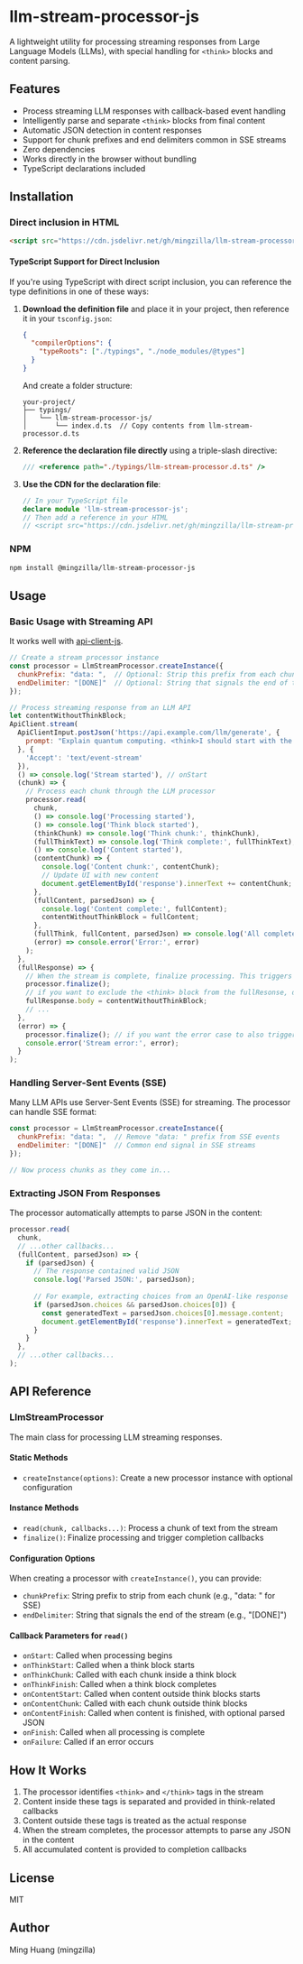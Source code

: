 # llm-stream-processor-js

A lightweight utility for processing streaming responses from Large Language Models (LLMs), with special handling for `<think>` blocks and content parsing.

## Features

- Process streaming LLM responses with callback-based event handling
- Intelligently parse and separate `<think>` blocks from final content
- Automatic JSON detection in content responses
- Support for chunk prefixes and end delimiters common in SSE streams
- Zero dependencies
- Works directly in the browser without bundling
- TypeScript declarations included

## Installation

### Direct inclusion in HTML

```html
<script src="https://cdn.jsdelivr.net/gh/mingzilla/llm-stream-processor-js@latest/llm-stream-processor.js"></script>
```

#### TypeScript Support for Direct Inclusion

If you're using TypeScript with direct script inclusion, you can reference the type definitions in one of these ways:

1. **Download the definition file** and place it in your project, then reference it in your `tsconfig.json`:

   ```json
   {
     "compilerOptions": {
       "typeRoots": ["./typings", "./node_modules/@types"]
     }
   }
   ```

   And create a folder structure:
   ```
   your-project/
   ├── typings/
   │   └── llm-stream-processor-js/
   │       └── index.d.ts  // Copy contents from llm-stream-processor.d.ts
   ```

2. **Reference the declaration file directly** using a triple-slash directive:

   ```typescript
   /// <reference path="./typings/llm-stream-processor.d.ts" />
   ```

3. **Use the CDN for the declaration file**:

   ```typescript
   // In your TypeScript file
   declare module 'llm-stream-processor-js';
   // Then add a reference in your HTML
   // <script src="https://cdn.jsdelivr.net/gh/mingzilla/llm-stream-processor-js@latest/llm-stream-processor.js"></script>
   ```

### NPM

```bash
npm install @mingzilla/llm-stream-processor-js
```

## Usage

### Basic Usage with Streaming API

It works well with [api-client-js](https://github.com/mingzilla/api-client-js).

```javascript
// Create a stream processor instance
const processor = LlmStreamProcessor.createInstance({
  chunkPrefix: "data: ",  // Optional: Strip this prefix from each chunk (common in SSE)
  endDelimiter: "[DONE]"  // Optional: String that signals the end of the stream
});

// Process streaming response from an LLM API
let contentWithoutThinkBlock;
ApiClient.stream(
  ApiClientInput.postJson('https://api.example.com/llm/generate', {
    prompt: "Explain quantum computing. <think>I should start with the basics.</think>"
  }, {
    'Accept': 'text/event-stream'
  }),
  () => console.log('Stream started'), // onStart
  (chunk) => {
    // Process each chunk through the LLM processor
    processor.read(
      chunk,
      () => console.log('Processing started'),
      () => console.log('Think block started'),
      (thinkChunk) => console.log('Think chunk:', thinkChunk),
      (fullThinkText) => console.log('Think complete:', fullThinkText),
      () => console.log('Content started'),
      (contentChunk) => {
        console.log('Content chunk:', contentChunk);
        // Update UI with new content
        document.getElementById('response').innerText += contentChunk;
      },
      (fullContent, parsedJson) => {
        console.log('Content complete:', fullContent);
        contentWithoutThinkBlock = fullContent;
      },
      (fullThink, fullContent, parsedJson) => console.log('All complete'),
      (error) => console.error('Error:', error)
    );
  },
  (fullResponse) => {
    // When the stream is complete, finalize processing. This triggers 'Content complete' to be executed
    processor.finalize();
    // if you want to exclude the <think> block from the fullResonse, do the below
    fullResponse.body = contentWithoutThinkBlock;
    // ...
  },
  (error) => {
    processor.finalize(); // if you want the error case to also trigger completion.
    console.error('Stream error:', error);
  }
);
```

### Handling Server-Sent Events (SSE)

Many LLM APIs use Server-Sent Events (SSE) for streaming. The processor can handle SSE format:

```javascript
const processor = LlmStreamProcessor.createInstance({
  chunkPrefix: "data: ",  // Remove "data: " prefix from SSE events
  endDelimiter: "[DONE]"  // Common end signal in SSE streams
});

// Now process chunks as they come in...
```

### Extracting JSON From Responses

The processor automatically attempts to parse JSON in the content:

```javascript
processor.read(
  chunk,
  // ...other callbacks...
  (fullContent, parsedJson) => {
    if (parsedJson) {
      // The response contained valid JSON
      console.log('Parsed JSON:', parsedJson);
      
      // For example, extracting choices from an OpenAI-like response
      if (parsedJson.choices && parsedJson.choices[0]) {
        const generatedText = parsedJson.choices[0].message.content;
        document.getElementById('response').innerText = generatedText;
      }
    }
  },
  // ...other callbacks...
);
```

## API Reference

### LlmStreamProcessor

The main class for processing LLM streaming responses.

#### Static Methods

- `createInstance(options)`: Create a new processor instance with optional configuration

#### Instance Methods

- `read(chunk, callbacks...)`: Process a chunk of text from the stream
- `finalize()`: Finalize processing and trigger completion callbacks

#### Configuration Options

When creating a processor with `createInstance()`, you can provide:

- `chunkPrefix`: String prefix to strip from each chunk (e.g., "data: " for SSE)
- `endDelimiter`: String that signals the end of the stream (e.g., "[DONE]")

#### Callback Parameters for `read()`

- `onStart`: Called when processing begins
- `onThinkStart`: Called when a think block starts
- `onThinkChunk`: Called with each chunk inside a think block
- `onThinkFinish`: Called when a think block completes
- `onContentStart`: Called when content outside think blocks starts
- `onContentChunk`: Called with each chunk outside think blocks
- `onContentFinish`: Called when content is finished, with optional parsed JSON
- `onFinish`: Called when all processing is complete
- `onFailure`: Called if an error occurs

## How It Works

1. The processor identifies `<think>` and `</think>` tags in the stream
2. Content inside these tags is separated and provided in think-related callbacks
3. Content outside these tags is treated as the actual response
4. When the stream completes, the processor attempts to parse any JSON in the content
5. All accumulated content is provided to completion callbacks

## License

MIT

## Author

Ming Huang (mingzilla)
